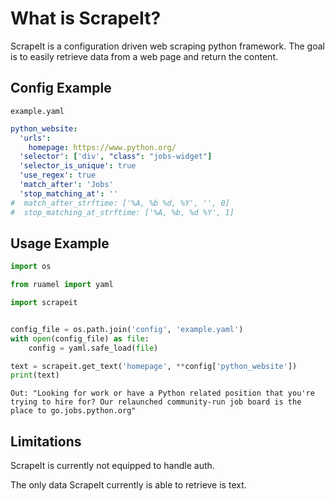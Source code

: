 What is ScrapeIt?
===
ScrapeIt is a configuration driven web scraping python framework. The goal is to easily retrieve data from a web page and return the content.  


Config Example
---
`example.yaml`
```yaml
python_website:
  'urls':
    homepage: https://www.python.org/
  'selector': ['div', "class": "jobs-widget"]
  'selector_is_unique': true
  'use_regex': true
  'match_after': 'Jobs'
  'stop_matching_at': ''
#  match_after_strftime: ['%A, %b %d, %Y', '', 0]
#  stop_matching_at_strftime: ['%A, %b, %d %Y', 1]
```

Usage Example
---
```python
import os

from ruamel import yaml

import scrapeit


config_file = os.path.join('config', 'example.yaml')
with open(config_file) as file:
    config = yaml.safe_load(file)

text = scrapeit.get_text('homepage', **config['python_website'])
print(text)
```
```
Out: "Looking for work or have a Python related position that you're trying to hire for? Our relaunched community-run job board is the place to go.jobs.python.org"
```
Limitations
---
ScrapeIt is currently not equipped to handle auth. 

The only data ScrapeIt currently is able to retrieve is text. 
